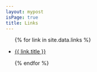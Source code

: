 ```yaml
---
layout: mypost
isPage: true
title: Links
---
```

<!-- 欢迎各位朋友与我建立友链，如需友链请到[留言板留言](chat.html)，我看到留言后会添加上的，本站的友链信息如下 -->

<!-- ```
名称：{{ site.title }}
描述：{{ site.description }}
地址：{{ site.domainUrl }}{{ site.baseUrl }}
头像：{{ site.domainUrl }}{{ site.baseUrl }}/static/img/logo.jpg
``` -->

<ul>
  {% for link in site.data.links %}
  <li>
    <p><a href="{{ link.url }}" title="{{ link.desc }}" target="_blank" >{{ link.title }}</a></p>
  </li>
  {% endfor %}
</ul>
